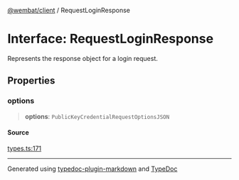 [@wembat/client](../exports.md) / RequestLoginResponse

# Interface: RequestLoginResponse

Represents the response object for a login request.

## Properties

### options

> **options**: `PublicKeyCredentialRequestOptionsJSON`

#### Source

[types.ts:171](https://github.com/lmarschall/wembat/blob/fa7ae5e/src/types.ts#L171)

***

Generated using [typedoc-plugin-markdown](https://www.npmjs.com/package/typedoc-plugin-markdown) and [TypeDoc](https://typedoc.org/)
